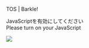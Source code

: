 TOS | Barkle!

JavaScriptを有効にしてください  
Please turn on your JavaScript

![](/static-assets/splash.png?1729731394626)